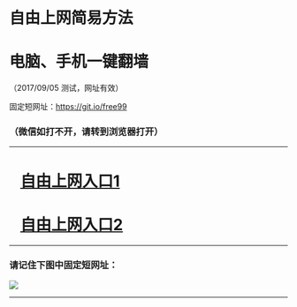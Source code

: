 ﻿# 自由上网简易方法

# 电脑、手机一键翻墙

（2017/09/05 测试，网址有效）

固定短网址：https://git.io/free99

### （微信如打不开，请转到浏览器打开）


***





# &nbsp;&nbsp; <a href="http://ft866313583.fwq-tz1001.xyz/fwqtz01.html?t=090500130713 " target="_blank">自由上网入口1</a>
# &nbsp;&nbsp; <a href="http://ft1422512501.fwq-tz1002.xyz/fwqtz02.html?t=090500110475 " target="_blank">自由上网入口2</a>
***

### 请记住下图中固定短网址：

<img src="https://s3-us-west-2.amazonaws.com/fwq-1001/yjfq-20170905okok.png" /> 


***

